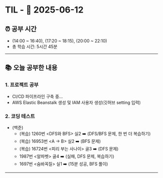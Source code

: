 # TIL - 📅 2025-06-12

## ⏰ 공부 시간
- (14:00 ~ 16:40), (17:20 ~ 18:15), (20:00 ~ 22:10)
- 총 학습 시간: 5시간 45분
---

## 📚 오늘 공부한 내용
### 1. 프로젝트 공부
- CI/CD 파이프라인 구축 중...
- AWS Elastic Beanstalk 생성 및 IAM 사용자 생성(깃허브 setting 입력)

### 2. 코딩 테스트
- (백준)
    - (복습) 1260번 <DFS와 BFS> 실2 ➡️ (DFS/BFS 문제, 한 번 더 복습하기)
    - (복습) 16953번 <A -> B> 실2 ➡️ (BFS 문제)
    - (복습) 16724번 <피리 부는 사나이> 골3 ➡️ (DFS 문제)
    - 1987번 <알파벳> 골4 ➡️ (실패, DFS 문제, 복습하기)
    - 1697번 <숨바꼭질> 실1 ➡️ (15분 성공, BFS 풀이)

---